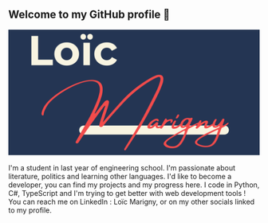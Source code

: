 ## Welcome to my GitHub profile 👋

![My logo](assets/Loic-Marigny-logo.svg)

I'm a student in last year of engineering school. I'm passionate about literature, politics and learning other languages. I'd like to become a developer, you can find my projects and my progress here.
I code in Python, C#, TypeScript and I'm trying to get better with web development tools !
You can reach me on LinkedIn : Loïc Marigny, or on my other socials linked to my profile.

<!--
**loic-marigny/loic-marigny** is a ✨ _special_ ✨ repository because its `README.md` (this file) appears on your GitHub profile.

Here are some ideas to get you started:

- 🔭 I’m currently working on ...
- 🌱 I’m currently learning ...
- 👯 I’m looking to collaborate on ...
- 🤔 I’m looking for help with ...
- 💬 Ask me about ...
- 📫 How to reach me: ...
- 😄 Pronouns: ...
- ⚡ Fun fact: ...
-->
